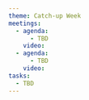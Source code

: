 ```yaml
---
theme: Catch-up Week
meetings:
  - agenda:
      - TBD
    video:
  - agenda:
      - TBD
    video:
tasks:
  - TBD
---
```

